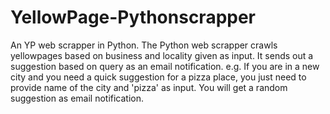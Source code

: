 # YellowPage-Pythonscrapper
An YP web scrapper in Python.
The Python web scrapper crawls yellowpages based on business and locality given as input.
It sends out a suggestion based on query as an email notification.
e.g. If you are in a new city and you need a quick suggestion for a pizza place, you just need to provide name of the city and 'pizza'
as input. You will get a random suggestion as email notification. 

